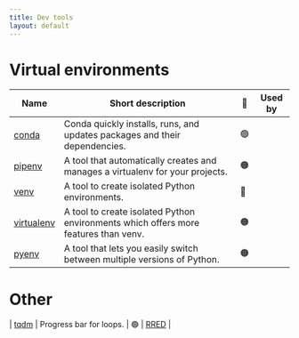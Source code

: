 ```yaml
---
title: Dev tools
layout: default
---
```


# Virtual environments

| Name                                                     | Short description                                                                   | 🚦  | Used by |
| -------------------------------------------------------- | ----------------------------------------------------------------------------------- | --- | :-----: |
| [conda](https://docs.conda.io/projects/conda/en/stable/) | Conda quickly installs, runs, and updates packages and their dependencies.          | 🟢  |         |
| [pipenv](https://pipenv.pypa.io/en/latest/)              | A tool that automatically creates and manages a virtualenv for your projects.       | 🟠  |         |
| [venv](https://docs.python.org/3/library/venv.html)      | A tool to create isolated Python environments.                                      | 🔴  |         |
| [virtualenv](https://virtualenv.pypa.io/en/latest/)      | A tool to create isolated Python environments which offers more features than venv. | 🟠  |         |
| [pyenv](https://github.com/pyenv/pyenv)                  | A tool that lets you easily switch between multiple versions of Python.             | 🟠  |         |

# Other

| [tqdm](https://pypi.org/project/tqdm/2.2.3/) | Progress bar for loops. | 🟢 | [RRED](https://github.com/UCL-ARC/rred-reports) |